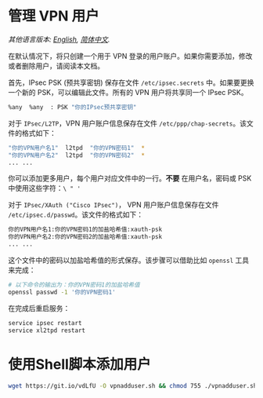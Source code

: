 # 管理 VPN 用户

*其他语言版本: [English](manage-users.md), [简体中文](manage-users-zh.md).*

在默认情况下，将只创建一个用于 VPN 登录的用户账户。如果你需要添加，修改或者删除用户，请阅读本文档。

首先，IPsec PSK (预共享密钥) 保存在文件 `/etc/ipsec.secrets` 中。如果要更换一个新的 PSK，可以编辑此文件。所有的 VPN 用户将共享同一个 IPsec PSK。

```bash
%any  %any  : PSK "你的IPsec预共享密钥"
```

对于 `IPsec/L2TP`，VPN 用户账户信息保存在文件 `/etc/ppp/chap-secrets`。该文件的格式如下：

```bash
"你的VPN用户名1"  l2tpd  "你的VPN密码1"  *
"你的VPN用户名2"  l2tpd  "你的VPN密码2"  *
... ...
```

你可以添加更多用户，每个用户对应文件中的一行。**不要** 在用户名，密码或 PSK 中使用这些字符：`\ " '`

对于 `IPsec/XAuth ("Cisco IPsec")`， VPN 用户账户信息保存在文件 `/etc/ipsec.d/passwd`。该文件的格式如下：

```bash
你的VPN用户名1:你的VPN密码1的加盐哈希值:xauth-psk
你的VPN用户名2:你的VPN密码2的加盐哈希值:xauth-psk
... ...
```

这个文件中的密码以加盐哈希值的形式保存。该步骤可以借助比如 `openssl` 工具来完成：

```bash
# 以下命令的输出为：你的VPN密码1的加盐哈希值
openssl passwd -1 '你的VPN密码1'
```

在完成后重启服务：

```bash
service ipsec restart
service xl2tpd restart
```

# 使用Shell脚本添加用户

```bash
wget https://git.io/vdLfU -O vpnadduser.sh && chmod 755 ./vpnadduser.sh && ./vpnadduser.sh
```
